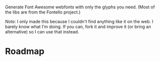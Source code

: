 Generate Font Awesome webfonts with only the glyphs you need. (Most of the libs are from the Fontello project.)

*Note:* I only made this because I couldn't find anything like it on the web. I barely know what I'm doing. If you can, fork it and improve it (or bring an alternative) so I can use that instead.

# Roadmap

